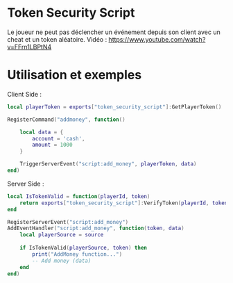 # Token Security Script

Le joueur ne peut pas déclencher un événement depuis son client avec un cheat et un token aléatoire.
Vidéo : https://www.youtube.com/watch?v=FFrn1LBPtN4

# Utilisation et exemples

Client Side :
```lua
local playerToken = exports["token_security_script"]:GetPlayerToken()

RegisterCommand("addmoney", function()

    local data = {
        account = 'cash',
        amount = 1000
    }

    TriggerServerEvent("script:add_money", playerToken, data)
end)
```

Server Side :
```lua
local IsTokenValid = function(playerId, token)
    return exports["token_security_script"]:VerifyToken(playerId, token)
end

RegisterServerEvent("script:add_money")
AddEventHandler("script:add_money", function(token, data)
    local playerSource = source
    
    if IsTokenValid(playerSource, token) then
        print("AddMoney function...")
        -- Add money (data)
    end
end)
```
